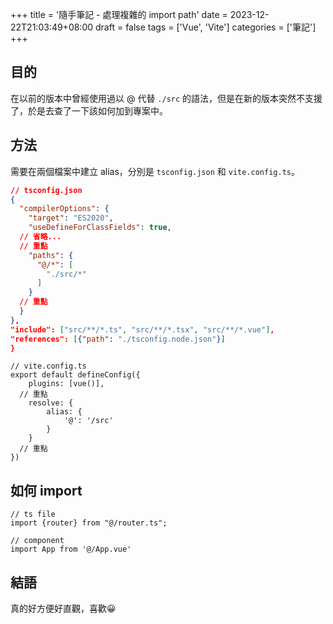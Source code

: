 +++
title = '隨手筆記 - 處理複雜的 import path'
date = 2023-12-22T21:03:49+08:00
draft = false
tags = ['Vue', 'Vite']
categories = ['筆記']
+++

## 目的

在以前的版本中曾經使用過以 @ 代替 `./src` 的語法，但是在新的版本突然不支援了，於是去查了一下該如何加到專案中。

## 方法

需要在兩個檔案中建立 alias，分別是 `tsconfig.json` 和 `vite.config.ts`。

```json
// tsconfig.json
{
  "compilerOptions": {
    "target": "ES2020",
    "useDefineForClassFields": true,
  // 省略...
  // 重點
    "paths": {
      "@/*": [
        "./src/*"
      ]
    }
  // 重點
  }
},
"include": ["src/**/*.ts", "src/**/*.tsx", "src/**/*.vue"],
"references": [{"path": "./tsconfig.node.json"}]
}
```

```tsx
// vite.config.ts
export default defineConfig({
    plugins: [vue()],
  // 重點
    resolve: {
        alias: {
            '@': '/src'
        }
    }
  // 重點
})
```

## 如何 import

```tsx
// ts file
import {router} from "@/router.ts";

// component
import App from '@/App.vue'
```

## 結語

真的好方便好直觀，喜歡😀
